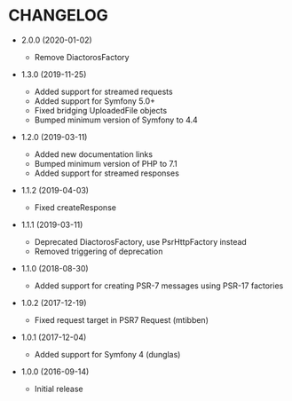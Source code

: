 CHANGELOG
=========

* 2.0.0 (2020-01-02)

  * Remove DiactorosFactory

* 1.3.0 (2019-11-25)

  * Added support for streamed requests
  * Added support for Symfony 5.0+
  * Fixed bridging UploadedFile objects
  * Bumped minimum version of Symfony to 4.4

* 1.2.0 (2019-03-11)

  * Added new documentation links
  * Bumped minimum version of PHP to 7.1
  * Added support for streamed responses

* 1.1.2 (2019-04-03)

  * Fixed createResponse

* 1.1.1 (2019-03-11)

  * Deprecated DiactorosFactory, use PsrHttpFactory instead
  * Removed triggering of deprecation

* 1.1.0 (2018-08-30)

  * Added support for creating PSR-7 messages using PSR-17 factories

* 1.0.2 (2017-12-19)

  * Fixed request target in PSR7 Request (mtibben)

* 1.0.1 (2017-12-04)

  * Added support for Symfony 4 (dunglas)

* 1.0.0 (2016-09-14)

  * Initial release
